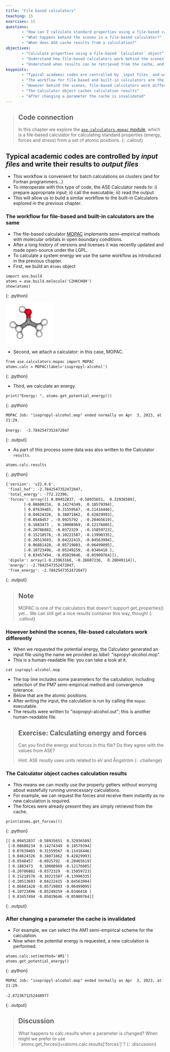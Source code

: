 ```yaml
---
title: "File based calculators"
teaching: 15
exercises: 15
questions:
       - "How can I calculate standard properties using a file-based calculator?"
       - "What happens behind the scenes in a file-based calculator?"
       - "When does ASE cache results from a calculation?"
objectives:
       - "Calculate properties using a file-based `Calculator` object"
       - "Understand how file-based calculators work behind the scenes"
       - "Understand when results can be retrieved from the cache, and when they will be re-calculated"
keypoints:
       - "Typical academic codes are controlled by _input files_ and write their results to _output files_"
       - "The workflow for file-based and built-in calculators are the same"
       - "However behind the scenes, file-based calculators work differently"
       - "The Calculator object caches calculation results"
       - "After changing a parameter the cache is invalidated"
---
```


> ## Code connection
> In this chapter we explore the [`ase.calculators.mopac` module](https://databases.fysik.dtu.dk/ase/ase/calculators/mopac.html), which is a file-based calculator for calculating standard properties (energy, forces and stress) from a set of atomic positions.
{: .callout}

## Typical academic codes are controlled by _input files_ and write their results to _output files_

- This workflow is convenient for batch calculations on clusters (and for Fortran programmers...)
- To interoperate with this type of code, the ASE Calculator needs to: i) prepare appropriate input; ii) call the executable; iii) read the output
- This will allow us to build a similar workflow to the built-in Calculators explored in the previous chapter.

### The workflow for file-based and built-in calculators are the same

- The file-based calculator [MOPAC](https://openmopac.github.io) implements semi-empirical methods with molecular orbitals in open boundary conditions. 
- After a long history of versions and licenses it was recently updated and made open-source under the LGPL.
- To calculate a system energy we use the same workflow as introduced in the previous chapter.
- First, we build an `Atoms` object

~~~
import ase.build
atoms = ase.build.molecule('C2H6CHOH')
show(atoms)
~~~
{: .python}

<img src="../fig/molecule.png" alt="molecule" width="150">

- Second, we attach a calculator: in this case, MOPAC.

~~~
from ase.calculators.mopac import MOPAC
atoms.calc = MOPAC(label='isopropyl-alcohol')
~~~
{: .python}

- Third, we calculate an energy.

~~~
print("Energy: ", atoms.get_potential_energy())
~~~
{: .python}

~~~
MOPAC Job: "isopropyl-alcohol.mop" ended normally on Apr  3, 2023, at 21:29.

Energy:  -2.7842547352472047
~~~
{: .output}

- As part of this process some data was also written to the Calculator `results`.

~~~
atoms.calc.results
~~~
{: .python}

~~~
{'version': 'v22.0.6',
 'final_hof': -2.7842547352472047,
 'total_energy': -772.22396,
 'forces': array([[ 0.09452837, -0.58935651,  0.32936589],
        [-0.08600234,  0.14274349,  0.18579394],
        [ 0.07639485,  0.31559567, -0.11416446],
        [ 0.04624326,  0.38071862,  0.42829993],
        [-0.0548457 , -0.0925792 , -0.20465619],
        [ 0.1883473 ,  0.10008969, -0.12176805],
        [-0.20786882, -0.0372329 , -0.15859723],
        [ 0.15218576, -0.10221587, -0.13990335],
        [-0.20513693,  0.04222415, -0.04563994],
        [ 0.06881428, -0.05719803, -0.06499095],
        [-0.10723496, -0.05249259, -0.0346418 ],
        [ 0.03457494, -0.05029646, -0.05909764]]),
 'dipole': array([ 0.23963168, -0.26607236,  0.20049114]),
 'energy': -2.7842547352472047,
 'free_energy': -2.7842547352472047}
~~~
{: .output}

> ## Note
> MOPAC is one of the calculators that doesn't support get_properties() yet... We can still get a nice results container this way, though!
{: .callout}

### However behind the scenes, file-based calculators work differently

- When we requested the potential energy, the Calculator generated an input file using the name we provided as *label*: "ispropyl-alcohol.mop". 
- This is a human-readable file: you can take a look at it.

~~~
cat ispropyl-alcohol.mop
~~~

- The top line includes some parameters for the calculation, including selection of the PM7 semi-empirical method and convergence tolerance.
- Below that are the atomic positions.
- After writing the input, the calculation is run by calling the `mopac` executable.
- The results were written to "isopropyl-alcohol.out"; this is another human-readable file.

> ## Exercise: Calculating energy and forces
> Can you find the energy and forces in this file? Do they agree with the values from ASE?
>
> Hint: ASE mostly uses units related to eV and Ångström
{: .challenge}

### The Calculator object caches calculation results

- This means we can mostly use the property getters without worrying about wastefully running unnecessary calculations.
- For example, we can request the forces and receive them instantly as no new calculation is required.
- The forces were already present they are simply retrieved from the cache.

~~~
print(atoms.get_forces())
~~~
{: .python}

~~~
[[ 0.09452837 -0.58935651  0.32936589]
 [-0.08600234  0.14274349  0.18579394]
 [ 0.07639485  0.31559567 -0.11416446]
 [ 0.04624326  0.38071862  0.42829993]
 [-0.0548457  -0.0925792  -0.20465619]
 [ 0.1883473   0.10008969 -0.12176805]
 [-0.20786882 -0.0372329  -0.15859723]
 [ 0.15218576 -0.10221587 -0.13990335]
 [-0.20513693  0.04222415 -0.04563994]
 [ 0.06881428 -0.05719803 -0.06499095]
 [-0.10723496 -0.05249259 -0.0346418 ]
 [ 0.03457494 -0.05029646 -0.05909764]]
~~~
{: .output}

### After changing a parameter the cache is invalidated

- For example, we can select the AM1 semi-empirical scheme for the calculation.
- Now when the potential energy is requested, a new calculation is performed.

~~~
atoms.calc.set(method='AM1')
atoms.get_potential_energy()
~~~
{: .python}

~~~
MOPAC Job: "isopropyl-alcohol.mop" ended normally on Apr  3, 2023, at 21:29.

-2.8723671252448977
~~~
{: .output}

> ## Discussion
> What happens to calc.results when a parameter is changed? When might we prefer to use ``atoms.get_forces()` vs `atoms.calc.results['forces']`?
{: .discussion}
